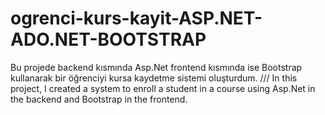 # ogrenci-kurs-kayit-ASP.NET-ADO.NET-BOOTSTRAP
Bu projede backend kısmında Asp.Net frontend kısmında ise Bootstrap kullanarak bir öğrenciyi kursa kaydetme sistemi oluşturdum. /// In this project, I created a system to enroll a student in a course using Asp.Net in the backend and Bootstrap in the frontend.
